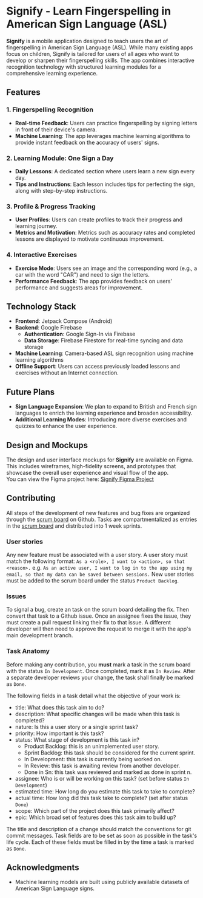 # Signify - Learn Fingerspelling in American Sign Language (ASL)

**Signify** is a mobile application designed to teach users the art of fingerspelling in American Sign Language (ASL). While many existing apps focus on children, Signify is tailored for users of all ages who want to develop or sharpen their fingerspelling skills. The app combines interactive recognition technology with structured learning modules for a comprehensive learning experience.

## Features

### 1. Fingerspelling Recognition

- **Real-time Feedback**: Users can practice fingerspelling by signing letters in front of their device's camera.
- **Machine Learning**: The app leverages machine learning algorithms to provide instant feedback on the accuracy of users' signs.

### 2. Learning Module: One Sign a Day

- **Daily Lessons**: A dedicated section where users learn a new sign every day.
- **Tips and Instructions**: Each lesson includes tips for perfecting the sign, along with step-by-step instructions.

### 3. Profile & Progress Tracking

- **User Profiles**: Users can create profiles to track their progress and learning journey.
- **Metrics and Motivation**: Metrics such as accuracy rates and completed lessons are displayed to motivate continuous improvement.

### 4. Interactive Exercises

- **Exercise Mode**: Users see an image and the corresponding word (e.g., a car with the word "CAR") and need to sign the letters.
- **Performance Feedback**: The app provides feedback on users' performance and suggests areas for improvement.

## Technology Stack

- **Frontend**: Jetpack Compose (Android)
- **Backend**: Google Firebase
  - **Authentication**: Google Sign-In via Firebase
  - **Data Storage**: Firebase Firestore for real-time syncing and data storage
- **Machine Learning**: Camera-based ASL sign recognition using machine learning algorithms
- **Offline Support**: Users can access previously loaded lessons and exercises without an Internet connection.

## Future Plans

- **Sign Language Expansion**: We plan to expand to British and French sign languages to enrich the learning experience and broaden accessibility.
- **Additional Learning Modes**: Introducing more diverse exercises and quizzes to enhance the user experience.

## Design and Mockups

The design and user interface mockups for **Signify** are available on Figma. This includes wireframes, high-fidelity screens, and prototypes that showcase the overall user experience and visual flow of the app.  
You can view the Figma project here: [Signify Figma Project](https://www.figma.com/files/team/1415806088953386120/project/284550251/Signify-Team?fuid=1415806084792420415)

## Contributing

All steps of the development of new features and bug fixes are organized through the [scrum board](https://github.com/orgs/Signify-epfl/projects/2) on Github. Tasks are compartmentalized as entries in the [scrum board](https://github.com/orgs/Signify-epfl/projects/2) and distributed into 1 week sprints.

### User stories

Any new feature must be associated with a user story.
A user story must match the following format:
`As a <role>, I want to <action>, so that <reason>.`
e.g. `As an active user, I want to log in to the app using my email, so that my data can be saved between sessions.`
New user stories must be added to the scrum board under the status `Product Backlog`.

### Issues

To signal a bug, create an task on the scrum board detailing the fix. Then convert that task to a Github issue.
Once an assignee fixes the issue, they must create a pull request linking their fix to that issue.
A different developer will then need to approve the request to merge it with the app's main development branch.

### Task Anatomy

Before making any contribution, you **must** mark a task in the scrum board with the status `In Development`.
Once completed, mark it as `In Review`.
After a separate developer reviews your change, the task shall finally be marked as `Done`.

The following fields in a task detail what the objective of your work is:

- title: What does this task aim to do?
- description: What specific changes will be made when this task is completed?
- nature: Is this a user story or a single sprint task?
- priority: How important is this task?
- status: What stage of development is this task in?
  - Product Backlog: this is an unimplemented user story.
  - Sprint Backlog: this task should be considered for the current sprint.
  - In Development: this task is currently being worked on.
  - In Review: this task is awaiting review from another developer.
  - Done in Sn: this task was reviewed and marked as done in sprint n.
- assignee: Who is or will be working on this task? (set before status `In Development`)
- estimated time: How long do you estimate this task to take to complete?
- actual time: How long did this task take to complete? (set after status `Done`)
- scope: Which part of the project does this task primarily affect?
- epic: Which broad set of features does this task aim to build up?

The title and description of a change should match the conventions for git commit messages.
Task fields are to be set as soon as possible in the task's life cycle.
Each of these fields must be filled in by the time a task is marked as `Done`.

## Acknowledgments

- Machine learning models are built using publicly available datasets of American Sign Language signs.
